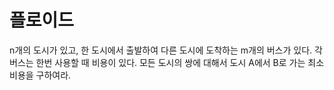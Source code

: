 # 플로이드

n개의 도시가 있고, 한 도시에서 출발하여 다른 도시에 도착하는 m개의 버스가 있다. 각 버스는 한번 사용할 때 비용이 있다. 모든 도시의 쌍에 대해서 도시 A에서 B로 가는 최소 비용을 구하여라.
